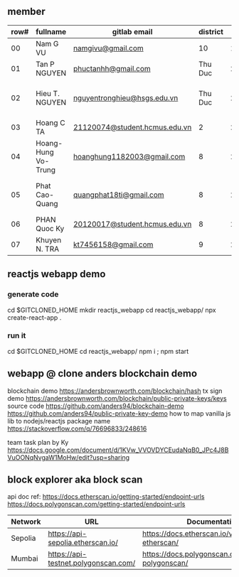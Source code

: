 ## member

| row# | fullname            | gitlab email                  | district | birth | git                                              |
|------| ------------------- | ----------------------------- | -------- | ----- | ------------------------------------------------ |
| 00   | Nam G VU            | namgivu@gmail.com             | 10       | 1982  | gitlab namgivu, github namgivu                   |
| 01   | Tan P NGUYEN        | phuctanhh@gmail.com           | Thu Duc  | 2003  | gitlab phuctanhh                                 |
| 02   | Hieu T. NGUYEN      | nguyentronghieu@hsgs.edu.vn   | Thu Duc  | 2003  | gitlab hieunguyen.cs, github hieunguyen.cs       |
| 03   | Hoang C TA          | 21120074@student.hcmus.edu.vn | 2        | 2003  | gitlab Heyesvz, github Heyesvz                   |
| 04   | Hoang-Hung Vo-Trung | hoanghung1182003@gmail.com    | 8        | 2003  | gitlab HungBacktracking, github HungBacktracking |
| 05   | Phat Cao-Quang      | quangphat18ti@gmail.com       | 8        | 2003  | gitlab quangphat18ti, github quangphat18ti       |
| 06   | PHAN Quoc Ky        | 20120017@student.hcmus.edu.vn | 8        | 2002  | github quocky                                    |
| 07   | Khuyen N. TRA       | kt7456158@gmail.com           | 9        | 2002  | gitlab Ktra-sssc, github Ktra-sssc               |


## reactjs webapp demo 

### generate code
cd $GITCLONED_HOME
    mkdir reactjs_webapp
    cd reactjs_webapp/
        npx create-react-app .

### run it 
cd $GITCLONED_HOME
    cd reactjs_webapp/
    npm i ; npm start 


## webapp @ clone anders blockchain demo 
blockchain demo https://andersbrownworth.com/blockchain/hash
tx sign demo    https://andersbrownworth.com/blockchain/public-private-keys/keys
    source code https://github.com/anders94/blockchain-demo
                https://github.com/anders94/public-private-key-demo
    how to map vanilla js lib to nodejs/reactjs package name https://stackoverflow.com/q/76696833/248616

team task plan by Ky https://docs.google.com/document/d/1KVw_VVOVDYCEudaNqB0_JPc4J8BVuOONqNvgaW1MoHw/edit?usp=sharing


## block explorer aka block scan
api doc ref:
https://docs.etherscan.io/getting-started/endpoint-urls
https://docs.polygonscan.com/getting-started/endpoint-urls

| Network | URL                                   | Documentation                                      | Faucet                             |
|---------|---------------------------------------|----------------------------------------------------|------------------------------------|
| Sepolia | https://api-sepolia.etherscan.io/     | https://docs.etherscan.io/v/sepolia-etherscan/     | https://sepoliafaucet.com/         |
| Mumbai  | https://api-testnet.polygonscan.com/  | https://docs.polygonscan.com/v/mumbai-polygonscan/ | https://faucet.polygon.technology/ |
